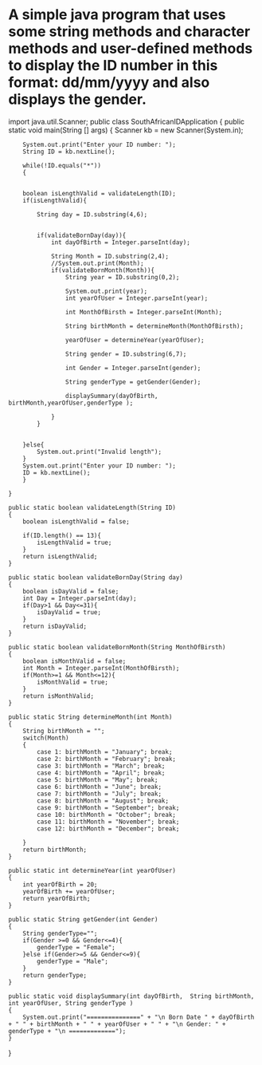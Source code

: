 # A simple java program that uses some string methods and character methods and user-defined methods to display the ID number in this format: dd/mm/yyyy and also displays the gender.

import java.util.Scanner;
public class SouthAfricanIDApplication
{
	public static void main(String [] args)
	{
		Scanner kb = new Scanner(System.in);
		
		System.out.print("Enter your ID number: ");
		String ID = kb.nextLine();
		
		while(!ID.equals("*"))
		{
			
		
		boolean isLengthValid = validateLength(ID);
		if(isLengthValid){
		
			String day = ID.substring(4,6);
			
			
			if(validateBornDay(day)){
				int dayOfBirth = Integer.parseInt(day);
				
				String Month = ID.substring(2,4);
				//System.out.print(Month);
				if(validateBornMonth(Month)){
					String year = ID.substring(0,2);
					
					System.out.print(year);
					int yearOfUser = Integer.parseInt(year);
					
					int MonthOfBirsth = Integer.parseInt(Month);
					
					String birthMonth = determineMonth(MonthOfBirsth);
					
					yearOfUser = determineYear(yearOfUser);
					
					String gender = ID.substring(6,7);
					
					int Gender = Integer.parseInt(gender);
					
					String genderType = getGender(Gender);
					
					displaySummary(dayOfBirth, birthMonth,yearOfUser,genderType );
					
				}
			}
	
			
		}else{
			System.out.print("Invalid length");
		}
		System.out.print("Enter your ID number: ");
		ID = kb.nextLine();
		}
		
	}
	
	public static boolean validateLength(String ID)
	{
		boolean isLengthValid = false;
		
		if(ID.length() == 13){
			isLengthValid = true;
		}
		return isLengthValid;
	}
	
	public static boolean validateBornDay(String day)
	{
		boolean isDayValid = false;
		int Day = Integer.parseInt(day);
		if(Day>1 && Day<=31){
			isDayValid = true;
		}
		return isDayValid;
	}
	
	public static boolean validateBornMonth(String MonthOfBirsth)
	{
		boolean isMonthValid = false;
		int Month = Integer.parseInt(MonthOfBirsth);
		if(Month>=1 && Month<=12){
			isMonthValid = true;
		}
		return isMonthValid;
	}
	
	public static String determineMonth(int Month)
	{
		String birthMonth = "";
		switch(Month)
		{
			case 1: birthMonth = "January"; break;
			case 2: birthMonth = "February"; break;
			case 3: birthMonth = "March"; break;
			case 4: birthMonth = "April"; break;
			case 5: birthMonth = "May"; break;
			case 6: birthMonth = "June"; break;
			case 7: birthMonth = "July"; break;
			case 8: birthMonth = "August"; break;
			case 9: birthMonth = "September"; break;
			case 10: birthMonth = "October"; break;
			case 11: birthMonth = "November"; break;
			case 12: birthMonth = "December"; break;
			
		}
		return birthMonth;
	}
	
	public static int determineYear(int yearOfUser)
	{
		int yearOfBirth = 20;
		yearOfBirth += yearOfUser;
		return yearOfBirth;
	}
	
	public static String getGender(int Gender)
	{
		String genderType="";
		if(Gender >=0 && Gender<=4){
			genderType = "Female";
		}else if(Gender>=5 && Gender<=9){
			genderType = "Male";
		}
		return genderType;
	}
	
	public static void displaySummary(int dayOfBirth,  String birthMonth, int yearOfUser, String genderType )
	{
		System.out.print("===============" + "\n Born Date " + dayOfBirth + " " + birthMonth + " " + yearOfUser + " " + "\n Gender: " + genderType + "\n =============");
	}


}
